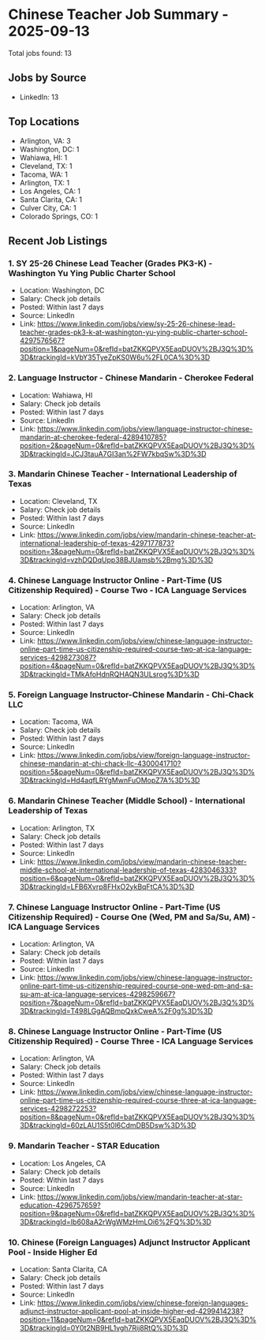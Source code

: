 # Chinese Teacher Job Summary - 2025-09-13

Total jobs found: 13

## Jobs by Source

- LinkedIn: 13

## Top Locations

- Arlington, VA: 3
- Washington, DC: 1
- Wahiawa, HI: 1
- Cleveland, TX: 1
- Tacoma, WA: 1
- Arlington, TX: 1
- Los Angeles, CA: 1
- Santa Clarita, CA: 1
- Culver City, CA: 1
- Colorado Springs, CO: 1

## Recent Job Listings

### 1. SY 25-26 Chinese Lead Teacher (Grades PK3-K) - Washington Yu Ying Public Charter School
- Location: Washington, DC
- Salary: Check job details
- Posted: Within last 7 days
- Source: LinkedIn
- Link: https://www.linkedin.com/jobs/view/sy-25-26-chinese-lead-teacher-grades-pk3-k-at-washington-yu-ying-public-charter-school-4297576567?position=1&pageNum=0&refId=batZKKQPVX5EaqDUOV%2BJ3Q%3D%3D&trackingId=kVbY35TyeZpKS0W6u%2FL0CA%3D%3D

### 2. Language Instructor - Chinese Mandarin - Cherokee Federal
- Location: Wahiawa, HI
- Salary: Check job details
- Posted: Within last 7 days
- Source: LinkedIn
- Link: https://www.linkedin.com/jobs/view/language-instructor-chinese-mandarin-at-cherokee-federal-4289410785?position=2&pageNum=0&refId=batZKKQPVX5EaqDUOV%2BJ3Q%3D%3D&trackingId=JCJ3tauA7GI3an%2FW7kbqSw%3D%3D

### 3. Mandarin Chinese Teacher - International Leadership of Texas
- Location: Cleveland, TX
- Salary: Check job details
- Posted: Within last 7 days
- Source: LinkedIn
- Link: https://www.linkedin.com/jobs/view/mandarin-chinese-teacher-at-international-leadership-of-texas-4297177873?position=3&pageNum=0&refId=batZKKQPVX5EaqDUOV%2BJ3Q%3D%3D&trackingId=vzhDQDqUpp38BJUamsb%2Bmg%3D%3D

### 4. Chinese Language Instructor Online - Part-Time (US Citizenship Required) - Course Two - ICA Language Services
- Location: Arlington, VA
- Salary: Check job details
- Posted: Within last 7 days
- Source: LinkedIn
- Link: https://www.linkedin.com/jobs/view/chinese-language-instructor-online-part-time-us-citizenship-required-course-two-at-ica-language-services-4298273087?position=4&pageNum=0&refId=batZKKQPVX5EaqDUOV%2BJ3Q%3D%3D&trackingId=TMkAfoHdnRQHAQN3ULsrog%3D%3D

### 5. Foreign Language Instructor-Chinese Mandarin - Chi-Chack LLC
- Location: Tacoma, WA
- Salary: Check job details
- Posted: Within last 7 days
- Source: LinkedIn
- Link: https://www.linkedin.com/jobs/view/foreign-language-instructor-chinese-mandarin-at-chi-chack-llc-4300041710?position=5&pageNum=0&refId=batZKKQPVX5EaqDUOV%2BJ3Q%3D%3D&trackingId=Hd4aqfLRYgMwnFuOMopZ7A%3D%3D

### 6. Mandarin Chinese Teacher (Middle School) - International Leadership of Texas
- Location: Arlington, TX
- Salary: Check job details
- Posted: Within last 7 days
- Source: LinkedIn
- Link: https://www.linkedin.com/jobs/view/mandarin-chinese-teacher-middle-school-at-international-leadership-of-texas-4283046333?position=6&pageNum=0&refId=batZKKQPVX5EaqDUOV%2BJ3Q%3D%3D&trackingId=LFB6Xvrp8FHxO2ykBqFtCA%3D%3D

### 7. Chinese Language Instructor Online - Part-Time (US Citizenship Required) - Course One (Wed, PM and Sa/Su, AM) - ICA Language Services
- Location: Arlington, VA
- Salary: Check job details
- Posted: Within last 7 days
- Source: LinkedIn
- Link: https://www.linkedin.com/jobs/view/chinese-language-instructor-online-part-time-us-citizenship-required-course-one-wed-pm-and-sa-su-am-at-ica-language-services-4298259667?position=7&pageNum=0&refId=batZKKQPVX5EaqDUOV%2BJ3Q%3D%3D&trackingId=T498LGgAQBmpQxkCweA%2F0g%3D%3D

### 8. Chinese Language Instructor Online - Part-Time (US Citizenship Required) - Course Three - ICA Language Services
- Location: Arlington, VA
- Salary: Check job details
- Posted: Within last 7 days
- Source: LinkedIn
- Link: https://www.linkedin.com/jobs/view/chinese-language-instructor-online-part-time-us-citizenship-required-course-three-at-ica-language-services-4298272253?position=8&pageNum=0&refId=batZKKQPVX5EaqDUOV%2BJ3Q%3D%3D&trackingId=60zLAU1S5t0l6CdmDB5Dsw%3D%3D

### 9. Mandarin Teacher - STAR Education
- Location: Los Angeles, CA
- Salary: Check job details
- Posted: Within last 7 days
- Source: LinkedIn
- Link: https://www.linkedin.com/jobs/view/mandarin-teacher-at-star-education-4296757659?position=9&pageNum=0&refId=batZKKQPVX5EaqDUOV%2BJ3Q%3D%3D&trackingId=Ib608aA2rWgWMzHmLOi6%2FQ%3D%3D

### 10. Chinese (Foreign Languages) Adjunct Instructor Applicant Pool - Inside Higher Ed
- Location: Santa Clarita, CA
- Salary: Check job details
- Posted: Within last 7 days
- Source: LinkedIn
- Link: https://www.linkedin.com/jobs/view/chinese-foreign-languages-adjunct-instructor-applicant-pool-at-inside-higher-ed-4299414238?position=11&pageNum=0&refId=batZKKQPVX5EaqDUOV%2BJ3Q%3D%3D&trackingId=0Y0t2NB9HL1vgh7Rij8RtQ%3D%3D

